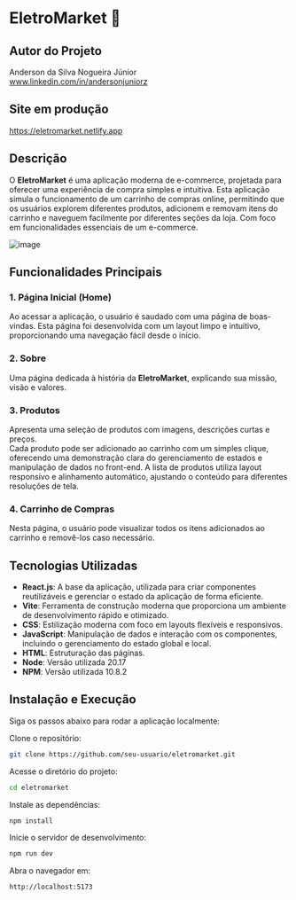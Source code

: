 # EletroMarket 🛒

## Autor  do Projeto 
Anderson da Silva Nogueira Júnior   
www.linkedin.com/in/andersonjuniorz

## Site em produção
https://eletromarket.netlify.app

## Descrição
O **EletroMarket** é uma aplicação moderna de e-commerce, projetada para oferecer uma experiência de compra simples e intuitiva. Esta aplicação simula o funcionamento de um carrinho de compras online, permitindo que os usuários explorem diferentes produtos, adicionem e removam itens do carrinho e naveguem facilmente por diferentes seções da loja. Com foco em funcionalidades essenciais de um e-commerce.

![image](https://github.com/user-attachments/assets/eb8a7cd7-6996-4cbc-b3e0-5ecdd9d134ce)


## Funcionalidades Principais

### 1. Página Inicial (Home)
Ao acessar a aplicação, o usuário é saudado com uma página de boas-vindas. Esta página foi desenvolvida com um layout limpo e intuitivo, proporcionando uma navegação fácil desde o início.

### 2. Sobre
Uma página dedicada à história da **EletroMarket**, explicando sua missão, visão e valores.

### 3. Produtos
Apresenta uma seleção de produtos com imagens, descrições curtas e preços.  
Cada produto pode ser adicionado ao carrinho com um simples clique, oferecendo uma demonstração clara do gerenciamento de estados e manipulação de dados no front-end. A lista de produtos utiliza layout responsivo e alinhamento automático, ajustando o conteúdo para diferentes resoluções de tela.

### 4. Carrinho de Compras
Nesta página, o usuário pode visualizar todos os itens adicionados ao carrinho e removê-los caso necessário.

## Tecnologias Utilizadas
- **React.js**: A base da aplicação, utilizada para criar componentes reutilizáveis e gerenciar o estado da aplicação de forma eficiente.
- **Vite**: Ferramenta de construção moderna que proporciona um ambiente de desenvolvimento rápido e otimizado.
- **CSS**: Estilização moderna com foco em layouts flexíveis e responsivos.
- **JavaScript**: Manipulação de dados e interação com os componentes, incluindo o gerenciamento do estado global e local.
- **HTML**: Estruturação das páginas.
- **Node**: Versão utilizada 20.17
- **NPM**: Versão utilizada 10.8.2

## Instalação e Execução

Siga os passos abaixo para rodar a aplicação localmente:

Clone o repositório:

```bash
git clone https://github.com/seu-usuario/eletromarket.git
```
   
Acesse o diretório do projeto:

```bash
cd eletromarket
```


Instale as dependências:

```bash
npm install
```

Inicie o servidor de desenvolvimento:

```bash
npm run dev
```

Abra o navegador em:

```bash
http://localhost:5173
```
